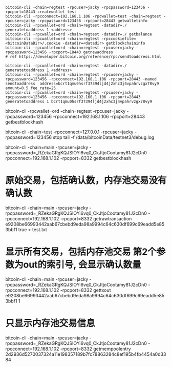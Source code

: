 ```shell
bitcoin-cli -chain=regtest -rpcuser=jacky -rpcpassword=123456 -rpcport=18443 createwallet test
bitcoin-cli -rpcconnect=192.168.1.106 -rpcwallet=test -chain=regtest -rpcuser=jacky -rpcpassword=123456 -rpcport=28443 getwalletinfo
bitcoin-cli -rpcwallet=ord -chain=regtest -datadir=./ generatetoaddress 1 <address>
bitcoin-cli -rpcwallet=ord -chain=regtest -datadir=./ getbalance
bitcoin-cli -rpcwallet=ord -chain=regtest -rpccookiefile=<bitcoinDataDir>/.cookie -datadir=<datadir> getblockchaininfo
bitcoin-cli -rpcwallet=ord -chain=regtest -rpcuser=jacky -rpcpassword=123456 -rpcport=18443 getnewaddress
# ref https://developer.bitcoin.org/reference/rpc/sendtoaddress.html

bitcoin-cli -rpcwallet=ord -chain=regtest -datadir=./ generatetoaddress 1 <address>
bitcoin-cli -rpcwallet=ord -chain=regtest -rpcuser=jacky -rpcpassword=123456 -rpcconnect=192.168.1.106 -rpcport=28443 -named sendtoaddress  address=bcrt1qmu0hsrf37394ljd4j2xhc3j4vpahrvzgx78vy9 amount=0.5 fee_rate=25
bitcoin-cli -rpcwallet=ord -chain=regtest -rpcuser=jacky -rpcpassword=123456 -rpcconnect=192.168.1.106 -rpcport=28443 generatetoaddress 1 bcrt1qmu0hsrf37394ljd4j2xhc3j4vpahrvzgx78vy9
```

bitcoin-cli -rpcwallet=ord -chain=regtest -rpcuser=jacky -rpcpassword=123456 -rpcconnect=192.168.1.106 -rpcport=28443 getbestblockhash

bitcoin-cli -chain=test -rpcconnect=127.0.0.1 -rpcuser=jacky -rpcpassword=123456 stop
tail -f /data/bitcoinData/testnet3/debug.log

bitcoin-cli -chain=main -rpcuser=jacky -rpcpassword=_RZekaGRgKQJSIOYi6vq0_CkJtjoCootamy81J2cDn0 -rpcconnect=192.168.1.102 -rpcport=8332 getbestblockhash

# 原始交易，包括确认数，内存池交易没有确认数
bitcoin-cli -chain=main -rpcuser=jacky -rpcpassword=_RZekaGRgKQJSIOYi6vq0_CkJtjoCootamy81J2cDn0 -rpcconnect=192.168.1.102 -rpcport=8332 getrawtransaction e9208be66993442aab67cbebd9eda98a9994c64c630df699c69eadd5e853bbf1 true > test.txt
# 显示所有交易，包括内存池交易 第2个参数为out的索引号, 会显示确认数量
bitcoin-cli -chain=main -rpcuser=jacky -rpcpassword=_RZekaGRgKQJSIOYi6vq0_CkJtjoCootamy81J2cDn0 -rpcconnect=192.168.1.102 -rpcport=8332 gettxout e9208be66993442aab67cbebd9eda98a9994c64c630df699c69eadd5e853bbf1 1
# 只显示内存池交易信息
bitcoin-cli -chain=main -rpcuser=jacky -rpcpassword=_RZekaGRgKQJSIOYi6vq0_CkJtjoCootamy81J2cDn0 -rpcconnect=192.168.1.102 -rpcport=8332 getmempoolentry 2d2936d5270037324a11e198357189b7fc78863284c8ef195b4fb4454a0d3384
